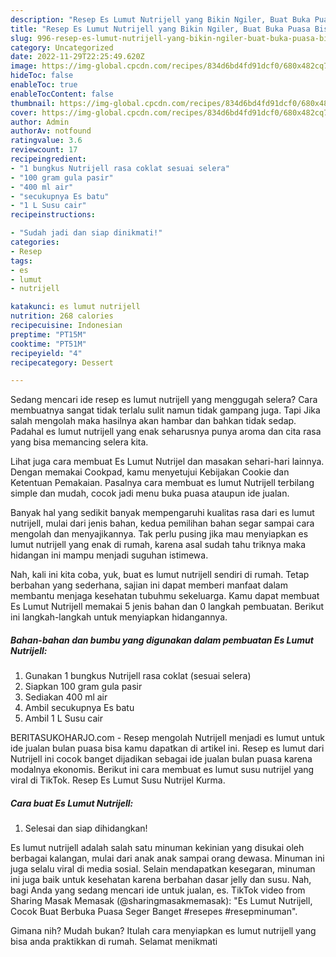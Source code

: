 ```yaml
---
description: "Resep Es Lumut Nutrijell yang Bikin Ngiler, Buat Buka Puasa Bisa Manjain Lidah"
title: "Resep Es Lumut Nutrijell yang Bikin Ngiler, Buat Buka Puasa Bisa Manjain Lidah"
slug: 996-resep-es-lumut-nutrijell-yang-bikin-ngiler-buat-buka-puasa-bisa-manjain-lidah
category: Uncategorized
date: 2022-11-29T22:25:49.620Z
image: https://img-global.cpcdn.com/recipes/834d6bd4fd91dcf0/680x482cq70/es-lumut-nutrijell-foto-resep-utama.jpg
hideToc: false
enableToc: true
enableTocContent: false
thumbnail: https://img-global.cpcdn.com/recipes/834d6bd4fd91dcf0/680x482cq70/es-lumut-nutrijell-foto-resep-utama.jpg
cover: https://img-global.cpcdn.com/recipes/834d6bd4fd91dcf0/680x482cq70/es-lumut-nutrijell-foto-resep-utama.jpg
author: Admin
authorAv: notfound
ratingvalue: 3.6
reviewcount: 17
recipeingredient:
- "1 bungkus Nutrijell rasa coklat sesuai selera"
- "100 gram gula pasir"
- "400 ml air"
- "secukupnya Es batu"
- "1 L Susu cair"
recipeinstructions:

- "Sudah jadi dan siap dinikmati!"
categories:
- Resep
tags:
- es
- lumut
- nutrijell

katakunci: es lumut nutrijell 
nutrition: 268 calories
recipecuisine: Indonesian
preptime: "PT15M"
cooktime: "PT51M"
recipeyield: "4"
recipecategory: Dessert

---
```



Sedang mencari ide resep es lumut nutrijell yang menggugah selera? Cara membuatnya sangat tidak terlalu sulit namun tidak gampang juga. Tapi Jika salah mengolah maka hasilnya akan hambar dan bahkan tidak sedap. Padahal es lumut nutrijell yang enak seharusnya punya aroma dan cita rasa yang bisa memancing selera kita.


Lihat juga cara membuat Es Lumut Nutrijel dan masakan sehari-hari lainnya. Dengan memakai Cookpad, kamu menyetujui Kebijakan Cookie dan Ketentuan Pemakaian. Pasalnya cara membuat es lumut Nutrijell terbilang simple dan mudah, cocok jadi menu buka puasa ataupun ide jualan.

Banyak hal yang sedikit banyak mempengaruhi kualitas rasa dari es lumut nutrijell, mulai dari jenis bahan, kedua pemilihan bahan segar sampai cara mengolah dan menyajikannya. Tak perlu pusing jika mau menyiapkan es lumut nutrijell yang enak di rumah, karena asal sudah tahu triknya maka hidangan ini mampu menjadi suguhan istimewa.


Nah, kali ini kita coba, yuk, buat es lumut nutrijell sendiri di rumah. Tetap berbahan yang sederhana, sajian ini dapat memberi manfaat dalam membantu menjaga kesehatan tubuhmu sekeluarga. Kamu dapat membuat Es Lumut Nutrijell memakai 5 jenis bahan dan 0 langkah pembuatan. Berikut ini langkah-langkah untuk menyiapkan hidangannya.

<!--inarticleads1-->

##### Bahan-bahan dan bumbu yang digunakan dalam pembuatan Es Lumut Nutrijell:

1. Gunakan 1 bungkus Nutrijell rasa coklat (sesuai selera)
1. Siapkan 100 gram gula pasir
1. Sediakan 400 ml air
1. Ambil secukupnya Es batu
1. Ambil 1 L Susu cair


BERITASUKOHARJO.com - Resep mengolah Nutrijell menjadi es lumut untuk ide jualan bulan puasa bisa kamu dapatkan di artikel ini. Resep es lumut dari Nutrijell ini cocok banget dijadikan sebagai ide jualan bulan puasa karena modalnya ekonomis. Berikut ini cara membuat es lumut susu nutrijel yang viral di TikTok. Resep Es Lumut Susu Nutrijel Kurma. 

<!--inarticleads2-->

##### Cara buat Es Lumut Nutrijell:


1. Selesai dan siap dihidangkan!

Es lumut nutrijell adalah salah satu minuman kekinian yang disukai oleh berbagai kalangan, mulai dari anak anak sampai orang dewasa. Minuman ini juga selalu viral di media sosial. Selain mendapatkan kesegaran, minuman ini juga baik untuk kesehatan karena berbahan dasar jelly dan susu. Nah, bagi Anda yang sedang mencari ide untuk jualan, es. TikTok video from Sharing Masak Memasak (@sharingmasakmemasak): &#34;Es Lumut Nutrijell, Cocok Buat Berbuka Puasa Seger Banget #resepes #resepminuman&#34;. 

Gimana nih? Mudah bukan? Itulah cara menyiapkan es lumut nutrijell yang bisa anda praktikkan di rumah. Selamat menikmati
